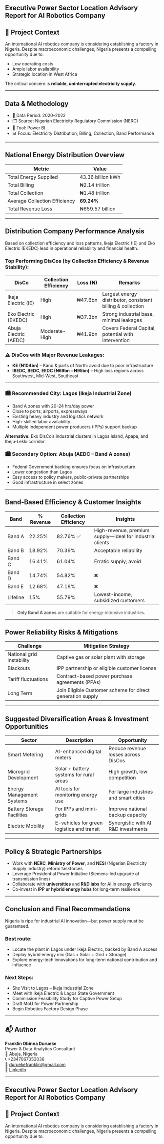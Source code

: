 ## Executive Power Sector Location Advisory Report for AI Robotics Company

## 📌 Project Context

An international AI robotics company is considering establishing a factory in Nigeria. Despite macroeconomic challenges, Nigeria presents a compelling opportunity due to:

- Low operating costs
- Ample labor availability
- Strategic location in West Africa

The critical concern is **reliable, uninterrupted electricity supply**.

---

## Data & Methodology

- 📅 Data Period: 2020–2022
- 🗂 Source: Nigerian Electricity Regulatory Commission (NERC)
- 🧰 Tool: Power BI
- 📊 Focus: Electricity Distribution, Billing, Collection, Band Performance

---

## National Energy Distribution Overview

| Metric | Value |
|--------|-------|
| Total Energy Supplied | 43.36 billion kWh |
| Total Billing | ₦2.14 trillion |
| Total Collection | ₦1.48 trillion |
| Average Collection Efficiency | **69.24%** |
| Total Revenue Loss | ₦659.57 billion |

---
## Distribution Company Performance Analysis
Based on collection efficiency and loss patterns, Ikeja Electric (IE) and Eko Electric (EKEDC) lead in operational reliability and financial health.

### Top Performing DisCos (by Collection Efficiency & Revenue Stability):
| DisCo | Collection Efficiency | Loss (₦) | Remarks |
|-------|------------------------|----------|---------|
| Ikeja Electric (IE) | High | ₦47.6bn | Largest energy distributor, consistent billing & collection |
| Eko Electric (EKEDC) | High | ₦37.3bn | Strong industrial base, minimal leakages |
| Abuja Electric (AEDC) | Moderate-High | ₦41.9bn | Covers Federal Capital, potential with intervention |

### ⚠️ DisCos with Major Revenue Leakages:
- **KE (₦104bn)** – Kano & parts of North: avoid due to poor infrastructure  
- **IBEDC, BEDC, EEDC (₦69bn – ₦95bn)** – High loss regions across Southwest, Mid-West, Southeast

---

### 🏙️ Recommended City: Lagos (Ikeja Industrial Zone)

- Band A zones with 20–24 hrs/day power
- Close to ports, airports, expressways
- Existing heavy industry and logistics network
- High-skilled labor availability  
- Multiple independent power producers (IPPs) support backup  

**Alternative:** Eko DisCo’s industrial clusters in Lagos Island, Apapa, and Ibeju-Lekki corridor

### 🏙️ Secondary Option: Abuja (AEDC – Band A zones)
- Federal Government backing ensures focus on infrastructure  
- Lower congestion than Lagos  
- Easy access to policy makers, public-private partnerships
- Good infrastructure in select zones

---

## Band-Based Efficiency & Customer Insights

| Band | % Revenue | Collection Efficiency | Insights |
|------|-----------|------------------------|----------|
| Band A | 22.25% | 82.76% ✅ | High-revenue, premium supply—ideal for industrial clients |
| Band B | 18.92% | 70.39% | Acceptable reliability |
| Band C | 16.41% | 61.04% | Erratic supply; avoid |
| Band D | 14.74% | 54.82% | ❌ |
| Band E | 12.68% | 47.18% | ❌ |
| Lifeline | 15% | 55.79% | Lowest-income, subsidized customers |

> **Only Band A zones** are suitable for energy-intensive industries.

---

## Power Reliability Risks & Mitigations

| Challenge | Mitigation Strategy |
|----------|---------------------|
| National grid instability | Captive gas or solar plant with storage |
| Blackouts | IPP partnership or eligible customer license |
| Tariff fluctuations | Contract-based power purchase agreements (PPAs) |
| Long Term |  Join Eligible Customer scheme for direct generation supply |

---

## Suggested Diversification Areas & Investment Opportunities

| Sector | Description | Opportunity |
|--------|-------------|-------------|
| Smart Metering | AI-enhanced digital meters | Reduce revenue losses across DisCos |
| Microgrid Development | Solar + battery systems for rural areas | High growth, low competition |
| Energy Management Systems | AI tools for monitoring energy use | For large industries and smart cities |
| Battery Storage Facilities | For IPPs and mini-grids | Improve national backup capacity |
| Electric Mobility | E-vehicles for green logistics and transit | Synergistic with AI R&D investments |

---

## Policy & Strategic Partnerships

- Work with **NERC**, **Ministry of Power**, and **NESI** (Nigerian Electricity Supply Industry) reform taskforces
- Leverage Presidential Power Initiative (Siemens-led upgrade of transmission lines) 
- Collaborate with **universities** and **R&D labs** for AI in energy efficiency
- Co-invest in **IPP or hybrid energy hubs** for long-term resilience

---

## Conclusion and Final Recommendations
Nigeria is ripe for industrial AI innovation—but power supply must be guaranteed. 

### Best route:

- Locate the plant in Lagos under Ikeja Electric, backed by Band A access  
- Deploy hybrid energy mix (Gas + Solar + Grid + Storage)  
- Explore energy-tech innovations for long-term national contribution and influence

### Next Steps:
- Site Visit to Lagos – Ikeja Industrial Zone  
- Meet with Ikeja Electric & Lagos State Government  
- Commission Feasibility Study for Captive Power Setup  
- Draft MoU for Power Partnership  
- Begin Robotics Factory Design Phase  
---

## 📬 Author

**Franklin Obinna Durueke**  
Power & Data Analytics Consultant  
📍 Abuja, Nigeria  
📞 +2347067053036  
📧 duruekefranklin@gmail.com  
🔗 [LinkedIn](https://www.linkedin.com/in/durueke-franklin)

---

## Executive Power Sector Location Advisory Report for AI Robotics Company

## 📌 Project Context

An international AI robotics company is considering establishing a factory in Nigeria. Despite macroeconomic challenges, Nigeria presents a compelling opportunity due to:
